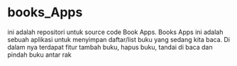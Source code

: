 # books_Apps
ini adalah repositori untuk source code Book Apps. Books Apps ini adalah sebuah aplikasi untuk menyimpan daftar/list buku yang sedang kita baca. Di dalam nya terdapat fitur tambah buku, hapus buku, tandai di baca dan pindah buku antar rak
